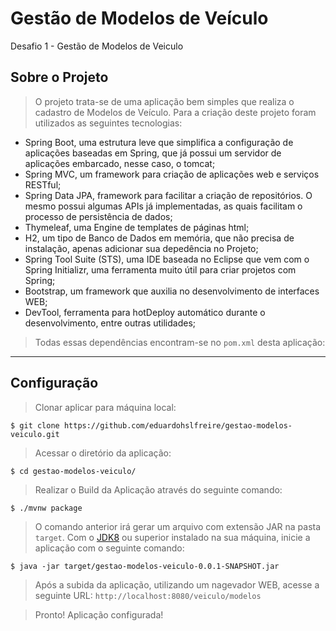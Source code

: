 # Gestão de Modelos de Veículo
Desafio 1 - Gestão de Modelos de Veiculo

## Sobre o Projeto

> O projeto trata-se de uma aplicação bem simples que realiza o cadastro de Modelos de Veículo. Para a criação deste projeto foram utilizados as seguintes tecnologias:
- Spring Boot, uma estrutura leve que simplifica a configuração de aplicações baseadas em Spring, que já possui um servidor de aplicações embarcado, nesse caso, o tomcat;
- Spring MVC, um framework para criação de aplicações web e serviços RESTful;
- Spring Data JPA, framework para facilitar a criação de repositórios. O mesmo possui algumas APIs já implementadas, as quais facilitam o processo de persistência de dados;
- Thymeleaf, uma Engine de templates de páginas html;
- H2, um tipo de Banco de Dados em memória, que não precisa de instalação, apenas adicionar sua depedência no Projeto;
- Spring Tool Suite (STS), uma IDE baseada no Eclipse que vem com o Spring Initializr, uma ferramenta muito útil para criar projetos com Spring;
- Bootstrap, um framework que auxilia no desenvolvimento de interfaces WEB;
- DevTool, ferramenta para hotDeploy automático durante o desenvolvimento, entre outras utilidades;

> Todas essas dependências encontram-se no `pom.xml` desta aplicação:

---

## Configuração

> Clonar aplicar para máquina local:

```shell
$ git clone https://github.com/eduardohslfreire/gestao-modelos-veiculo.git
```
> Acessar o diretório da aplicação:

```shell
$ cd gestao-modelos-veiculo/
```

> Realizar o Build da Aplicação através do seguinte comando:

```shell
$ ./mvnw package
```

> O comando anterior irá gerar um arquivo com extensão JAR na pasta `target`. Com o <a href="https://www.oracle.com/java/technologies/javase/javase-jdk8-downloads.html">JDK8</a> ou superior instalado na sua máquina, inicie a aplicação com o seguinte comando:

```shell
$ java -jar target/gestao-modelos-veiculo-0.0.1-SNAPSHOT.jar
```

> Após a subida da aplicação, utilizando um nagevador WEB, acesse a seguinte URL: `http://localhost:8080/veiculo/modelos` 

> Pronto! Aplicação configurada!
